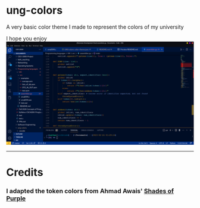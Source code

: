 # ung-colors

A very basic color theme I made to represent the colors of my university 

I hope you enjoy
![picture of color theme](screenshot.png)



---
# Credits 
### I adapted the token colors from Ahmad Awais' [Shades of Purple](https://github.com/ahmadawais/shades-of-purple-vscode)